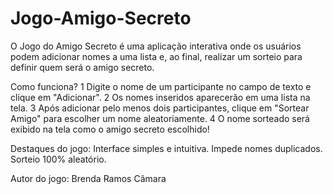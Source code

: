 # Jogo-Amigo-Secreto
O Jogo do Amigo Secreto é uma aplicação interativa onde os usuários podem adicionar nomes a uma lista e, ao final, realizar um sorteio para definir quem será o amigo secreto.

Como funciona?
1️ Digite o nome de um participante no campo de texto e clique em "Adicionar".
2️ Os nomes inseridos aparecerão em uma lista na tela.
3️ Após adicionar pelo menos dois participantes, clique em "Sortear Amigo" para escolher um nome aleatoriamente.
4️ O nome sorteado será exibido na tela como o amigo secreto escolhido!

Destaques do jogo:
Interface simples e intuitiva.
Impede nomes duplicados.
Sorteio 100% aleatório.

Autor do jogo:
Brenda Ramos Câmara
